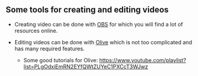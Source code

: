 ## Some tools for creating and editing videos

* Creating video can be done with [OBS](https://obsproject.com/) 
for which you will find a lot of resources online.

* Editing videos can be done with [Olive](https://www.olivevideoeditor.org/index.php) 
which is not too complicated and has many required features.
  * Some good tutorials for Olive: https://www.youtube.com/playlist?list=PLgOdxiEmRN2EYfQWtZUYeC1PXCcT3WJwz
